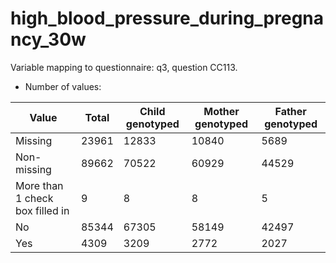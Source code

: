 # high_blood_pressure_during_pregnancy_30w
Variable mapping to questionnaire: q3, question CC113.
- Number of values:

| Value | Total | Child genotyped | Mother genotyped | Father genotyped |
| ----- | ----- | --------------- | ---------------- | ---------------- |
| Missing | 23961 | 12833 | 10840 | 5689 |
| Non-missing | 89662 | 70522 | 60929 | 44529 |
| More than 1 check box filled in | 9 | 8 | 8 |5 |
| No | 85344 | 67305 | 58149 |42497 |
| Yes | 4309 | 3209 | 2772 |2027 |



